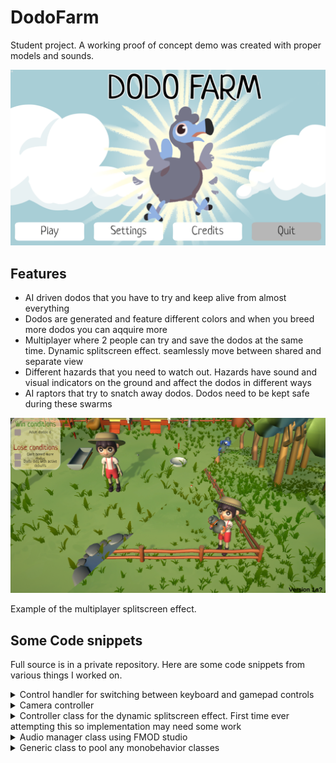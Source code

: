# DodoFarm

Student project. A working proof of concept demo was created with proper models and sounds.

![Image](/assets/dodomenu.png)


## Features

- AI driven dodos that you have to try and keep alive from almost everything
- Dodos are generated and feature different colors and when you breed more dodos you can aqquire more
- Multiplayer where 2 people can try and save the dodos at the same time.  Dynamic splitscreen effect. seamlessly move between shared and separate view
- Different hazards that you need to watch out. Hazards have sound and visual indicators on the ground and affect the dodos in different ways
- AI raptors that try to snatch away dodos. Dodos need to be kept safe during these swarms

![Image](/assets/dodomp.png)

Example of the multiplayer splitscreen effect.

## Some Code snippets

Full source is in a private repository.
Here are some code snippets from various things I worked on.


<details>
<summary> Control handler for switching between keyboard and gamepad controls</summary>

{% highlight csharp %}
 

public class ControlHandler : MonoBehaviour
{


    public delegate void OnControlChanged();
    public OnControlChanged OnControlsChangedCallback;

    public KeyboardControl _keyboardControl;
    public GamepadControl _gamepadControl;

    [SerializeField] private bool _keyboardOn;
    [SerializeField] private bool _gamepadOn;
    private bool _touchHeld = false;
    public bool TouchHeld { get => _touchHeld; set => _touchHeld = value; }

    public Camera _camera;



    public bool CurrentControlTouchHeld()
    {
        if (_keyboardOn) return _keyboardControl.HoldingTouch;
        if (_gamepadOn) return _gamepadControl.HoldingTouch;
        return false;
    }

    public bool CurrentControlState()
    {
        if (_keyboardOn) return _keyboardControl.On;
        if (_gamepadOn) return _gamepadControl.On;
        return false;
    }

    public bool KeyboardOn
    {
        get => _keyboardOn;
        set
        {
            _keyboardOn = value;
            if (OnControlsChangedCallback != null) OnControlsChangedCallback.Invoke();
        }
    }

    public bool GamepadOn
    {
        get => _gamepadOn;
        set
        {
            _gamepadOn = value;
            if (OnControlsChangedCallback != null) OnControlsChangedCallback.Invoke();
        }
    }


    public void updateControls()
    {
        if (KeyboardOn && !_keyboardControl.enabled) _keyboardControl.enabled = true;
        else if (!KeyboardOn && _keyboardControl.enabled) _keyboardControl.enabled = false;

        if (GamepadOn && !_gamepadControl.enabled) _gamepadControl.enabled = true;
        else if (!GamepadOn && _gamepadControl.enabled) _gamepadControl.enabled = false;
    }


    public void EnableCurrentControls(InputUser user)
    {
        if (_keyboardOn) _keyboardControl.EnableControlsUser(user);
        if (_gamepadOn) _gamepadControl.EnableControlsUser(user);
    }


    public void DisableCurrentControls(InputUser user)
    {
        if (_keyboardOn) _keyboardControl.DisableControlsUser(user);
        if (_gamepadOn) _gamepadControl.DisableControlsUser(user);
    }

    void OnEnable()
    {
        OnControlsChangedCallback += updateControls;
        if (OnControlsChangedCallback != null) OnControlsChangedCallback.Invoke();
    }

    void OnDisable()
    {
        OnControlsChangedCallback -= updateControls;
    }

    public void toggleKeyboard()
    {
        if (KeyboardOn) KeyboardOn = false;
        else KeyboardOn = true;
    }

    public void toggleGamepad()
    {
        if (GamepadOn) GamepadOn = false;
        else GamepadOn = true;
    }

    public void CreateControls(InputDevice device, InputUser user, bool tkp)
    {
        switch (device.description.deviceClass)
        {
            case (""):
                KeyboardOn = false;
                GamepadOn = true;
                _gamepadControl.InitializeControlsForPlayer(user);
                break;
            case ("Keyboard"):
                GamepadOn = false;
                KeyboardOn = true;
                if (tkp)
                {
                    _keyboardControl.InitializeControlsForPlayer2(user);
                    break;
                }
                _keyboardControl.InitializeControlsForPlayer(user);
                break;
        }
    }

{% endhighlight %}

</details>

<details>
<summary> Camera controller </summary>

{% highlight csharp %}
 
public class CameraMovement : MonoBehaviour
{

    public Transform _target = null;
    private Vector3 _targetPos;
    [SerializeField] private float smoothing = 2f;
    private Vector3 nullVelocity = Vector3.zero;
    private Vector3 _offset;
    [SerializeField] Camera attachedCamera;

    [Range(1, 10)]
    public float _cameraZ;
    [Range(1, 10)]
    public float _cameraY;
    [Range(-10, 10)]
    public float _cameraX;
    [Range(0, 90)]
    public float _cameraRot;

    public float _spcXOffset = 0; // Splitscreen offset
    public float _spcYOffset = 0; // Splitscreen offset
    public float _spcZOffset = 0; // Splitscreen offset

    public Vector3 _relativePos;

    public bool _Ready = false;

    private void OnValidate()
    {
        if (_target)
        {
            SetPos();
            calcOffset();
        }
    }

    public void calcOffset()
    {
        _offset = _targetPos - _target.position;
    }

    public void SetPos()
    {
        transform.position = new Vector3(_target.position.x + _cameraX,
                                 _target.position.y + _cameraY,
                                 _target.position.z + _cameraZ);
        transform.rotation = Quaternion.identity;
        transform.Rotate(_cameraRot, 180, 0);
    }

    void Update()
    {
        if (_target)
        {
            _relativePos = _target.position + _offset;
            Vector3 targetPosition = _target.position + _offset;
            if (_spcXOffset != 0) targetPosition += new Vector3(_spcXOffset, _spcYOffset, 0);

            transform.rotation = Quaternion.Lerp(transform.rotation, Quaternion.Euler(_cameraRot + _spcZOffset, 180, 0), 0.1f);
            transform.position = Vector3.SmoothDamp(transform.position, targetPosition, ref nullVelocity, smoothing);
        }
    }

    public void TargetObject(Transform target, bool rotate)
    {
        //_Ready = false;
        _target = target;
        _targetPos = new Vector3(target.position.x + _cameraX,
                                         target.position.y + _cameraY,
                                         target.position.z + _cameraZ);
        if (rotate)
        {
            transform.rotation = Quaternion.identity;
            transform.Rotate(_cameraRot, 180, 0);
        }
        calcOffset();
        //if (gameObject.activeSelf) StartCoroutine(MoveToTarget(_target.position + _offset));
        //else
        //{
        //    SetPos();
        //    _Ready = true;sa
        //}

    }

    IEnumerator MoveToTarget(Vector3 targetPosition)
    {
        while (!_Ready)
        {
            transform.position = Vector3.SmoothDamp(transform.position, targetPosition, ref nullVelocity, smoothing);
            if (transform.position == targetPosition) _Ready = true;
            yield return null;
        }
    }
}

{% endhighlight %}

</details>

<details>
<summary> Controller class for the dynamic splitscreen effect. First time ever attempting this so implementation may need some work </summary>

{% highlight csharp %}
 
public class SplitscreenControl : MonoBehaviour
{
    [SerializeField] Camera _SingleCamera;
    Camera cam1;
    Camera cam2;

    [SerializeField] GameObject _PlayerOne;
    [SerializeField] GameObject _PlayerTwo;

    [SerializeField] GameObject _PlayerOneCone;
    [SerializeField] GameObject _PlayerTwoCone;

    [SerializeField] float _spcCutoff;
    [SerializeField] float _spcXOffset;
    [SerializeField] float _spcZOffset;
    [SerializeField] float _spcYOffset;


    [SerializeField] CameraMovement _PlayerOneCameraScript;
    [SerializeField] CameraMovement _PlayerTwoCameraScript;


    [SerializeField] Camera _MaskCamera;

    [SerializeField] RenderTexture _MaskCameraRenderTexture;

    [SerializeField] RenderTexture _PlayerTwoCameraRenderTexture;

    [SerializeField] PostProcessVolume _volume;

    [SerializeField] LayerMask _mask;

    public GameObject _midPoint;
    bool _setup = false;

    SplitScreen _spcSettings;
    [SerializeField] private bool _split = false;

    public bool Setup { get => _setup; set => _setup = value; }

    public void SetupPlayers(List<GameObject> playerList)
    {
        _PlayerOne = playerList[0];
        _PlayerTwo = playerList[1];

        _PlayerOneCone = Instantiate(_PlayerOneCone, _PlayerOne.transform.position, Quaternion.identity);
        _PlayerTwoCone = Instantiate(_PlayerTwoCone, _PlayerTwo.transform.position, Quaternion.identity);

        Setup = true;
    }

    public void SetupMainCamera(List<Camera> camList)
    {

        var layer = camList[1].gameObject.GetComponent<PostProcessLayer>();
        layer.volumeLayer.value = _mask;

        _volume.profile.TryGetSettings(out _spcSettings); // Get post processing settings

        _spcSettings.enabled.value = true; // Set splitscreen post processing to enabled

        _spcSettings._MaskTex.value = _MaskCameraRenderTexture; // Set Splitscreen effects mask to target texture

        camList[1].targetTexture = new RenderTexture(Screen.width, Screen.height, 24); // New render texture

        _spcSettings._Tex.value = camList[1].targetTexture; // Set second players camera texture to shaders Second camera texture

        _PlayerOneCameraScript = camList[0].gameObject.GetComponent<CameraMovement>();
        _PlayerTwoCameraScript = camList[1].gameObject.GetComponent<CameraMovement>();

        cam1 = camList[0];
        cam2 = camList[1];
    }

    public void ResetSplitscreenControl()
    {
        _volume.profile.TryGetSettings(out _spcSettings); // Get post processing settings

        _spcSettings.enabled.value = false; // Set splitscreen post processing to enabled

        _spcSettings._MaskTex.value = null; // Set Splitscreen effects mask to target texture

        _spcSettings._Tex.value = null; // Set second players camera texture to shaders Second camera texture

        _PlayerOneCameraScript = null;
        _PlayerTwoCameraScript = null;

        cam1 = null;
        cam2 = null;

        _setup = false;
    }

    void Update()
    {
        if (Setup)
        {
            _PlayerOneCone.transform.position = _PlayerOne.transform.position;
            _PlayerTwoCone.transform.position = _PlayerTwo.transform.position;


            Vector3 midPointXZ =
                    new Vector3((_PlayerOne.transform.position.x +
                                (_PlayerTwo.transform.position.x - _PlayerOne.transform.position.x) / 2),
                                _MaskCamera.gameObject.transform.position.y,
                                _PlayerOne.transform.position.z +
                                (_PlayerTwo.transform.position.z - _PlayerOne.transform.position.z) / 2);

            Vector3 midPoint =
                                        new Vector3((_PlayerOne.transform.position.x +
                                (_PlayerTwo.transform.position.x - _PlayerOne.transform.position.x) / 2),
                                (_PlayerOne.transform.position.y +
                                (_PlayerTwo.transform.position.y - _PlayerOne.transform.position.y) / 2),
                                _PlayerOne.transform.position.z +
                                (_PlayerTwo.transform.position.z - _PlayerOne.transform.position.z) / 2);


            if (Vector3.Distance(_PlayerOne.transform.position, _midPoint.transform.position) < _spcCutoff && _split)
            {
                // cam1.enabled = false;
                // cam2.enabled = false;
                //_SingleCamera.enabled = true;
                //_spcSettings.enabled.value = false;
                _PlayerOneCameraScript.TargetObject(_midPoint.transform, false);
                _PlayerTwoCameraScript.TargetObject(_midPoint.transform, false);
                _split = false;
            }
            else if (Vector3.Distance(_PlayerOne.transform.position, _midPoint.transform.position) > _spcCutoff && !_split)
            {
                cam1.enabled = true;
                cam2.enabled = true;
                //_SingleCamera.enabled = false;
                _spcSettings.enabled.value = true;
                _PlayerOneCameraScript.TargetObject(_PlayerOne.transform, false);
                _PlayerTwoCameraScript.TargetObject(_PlayerTwo.transform, false);
                _split = true;
            }

            _MaskCamera.gameObject.transform.position = midPointXZ;


            _midPoint.transform.position = midPoint;


            var z1 = _PlayerOne.transform.position.z - midPoint.z;
            var z2 = _PlayerTwo.transform.position.z - midPoint.z;

            if (z1 < 0) z1 = -z1;
            if (z2 < 0) z2 = -z2;

            if (_split)
            {
                // X Camera offset
                // When a player is on the right camera moves slighly left
                // Vice versa if player is on the left.
                if (_PlayerOne.transform.position.x > _PlayerTwo.transform.position.x)   // Player 1 Left
                {                                                                        // Player 2 Right
                    _PlayerOneCameraScript._spcXOffset =
                    Mathf.Lerp(0,
                               -_spcXOffset,
                               (Mathf.Clamp(_PlayerOne.transform.position.x - _PlayerTwo.transform.position.x, 0, 10) / 10));

                    _PlayerTwoCameraScript._spcXOffset =
                    Mathf.Lerp(0,
                               _spcXOffset,
                               (Mathf.Clamp(_PlayerOne.transform.position.x - _PlayerTwo.transform.position.x, 0, 10) / 10));
                }
                else                                                                    //  Player 1 Right         
                {                                                                       //  Player 2 Left 
                    _PlayerOneCameraScript._spcXOffset =
                    Mathf.Lerp(0,
                               _spcXOffset,
                               (Mathf.Clamp(_PlayerTwo.transform.position.x - _PlayerOne.transform.position.x, 0, 10) / 10));

                    _PlayerTwoCameraScript._spcXOffset =
                    Mathf.Lerp(0,
                               -_spcXOffset,
                               (Mathf.Clamp(_PlayerTwo.transform.position.x - _PlayerOne.transform.position.x, 0, 10) / 10));
                }

                //-------------------------------------------------------------------------//
                //-------------------------------------------------------------------------// 
                //-------------------------------------------------------------------------//

                if (_PlayerOne.transform.position.z > _PlayerTwo.transform.position.z)  //Player 1 is above Player 2
                {
                    _PlayerOneCameraScript._spcZOffset =
                    Mathf.Lerp(0,
                               -_spcZOffset,
                               (Mathf.Clamp(_PlayerOne.transform.position.z - _PlayerTwo.transform.position.z, 0, 10) / 10));


                    _PlayerTwoCameraScript._spcZOffset =
                    Mathf.Lerp(0,
                               _spcZOffset,
                               (Mathf.Clamp(_PlayerOne.transform.position.z - _PlayerTwo.transform.position.z, 0, 10) / 5));
                }
                else
                {
                    _PlayerOneCameraScript._spcZOffset =
                    Mathf.Lerp(0,
                               _spcZOffset,
                               (Mathf.Clamp(_PlayerTwo.transform.position.z - _PlayerOne.transform.position.z, 0, 10) / 10));

                    _PlayerTwoCameraScript._spcZOffset =
                    Mathf.Lerp(0,
                               -_spcZOffset,
                               (Mathf.Clamp(_PlayerTwo.transform.position.z - _PlayerOne.transform.position.z, 0, 10) / 10));
                }
            }
            else
            {
                _PlayerTwoCameraScript._spcXOffset = 0;
                _PlayerOneCameraScript._spcXOffset = 0;
                _PlayerTwoCameraScript._spcZOffset = 0;
                _PlayerOneCameraScript._spcZOffset = 0;
            }

            if (cam1.transform.position.x == midPoint.x)
            {
                _spcSettings.enabled.value = false;
                //_split = false;
            }
        }
    }
}

{% endhighlight %}

</details>

<details>
<summary> Audio manager class using FMOD studio </summary>

{% highlight csharp %}
 
public class AudioManager : MonoBehaviour
{
    public static AudioManager manager;
    public AudioData _data;

    EventInstance _atmoInstance;
    EventInstance _musicInstance;

    [Range(0, 1)]
    [SerializeField]
    private float _masterVolume = 1f;
    Bus masterBus;

    private void Awake()
    {
        if (manager == null)
        {
            manager = this;
            DontDestroyOnLoad(manager);
        }
        else if (manager != this)
        {
            Destroy(this);
        }

        StartMusic();
    }

    void Start()
    {
        masterBus = RuntimeManager.GetBus("Bus:/");
        _masterVolume = Settings.MasterVolume;
        masterBus.setVolume(_masterVolume);
    }

    private void OnValidate()
    {
        masterBus.setVolume(_masterVolume);
    }

    public void OnValueChanged(Slider slider)
    {
        _masterVolume = slider.value;
        masterBus.setVolume(_masterVolume);
    }

    /*private void OnEnable()
    {
        StartAtmo();
        StartMusic();
    }*/

    public void OnStartGame()
    {
        StartAtmo();
    }

    public void OnStopGame()
    {
        StopAtmo();
    }

    private void StopAllSounds()
    {
        masterBus.stopAllEvents(FMOD.Studio.STOP_MODE.IMMEDIATE);
    }

    private void StopAtmo()
    {
        _atmoInstance.stop(FMOD.Studio.STOP_MODE.IMMEDIATE);
        _atmoInstance.release();
    }

    public void PauseAtmoSmooth()
    {
        _atmoInstance.stop(FMOD.Studio.STOP_MODE.ALLOWFADEOUT);
    }

    public void ResumeAtmo()
    {
        _atmoInstance.start();
    }

    public void StartAtmo()
    {
        _atmoInstance = RuntimeManager.CreateInstance(_data.Atmosphere.Atmo);
        _atmoInstance.start();
    }

    public void StartMusic()
    {
        _musicInstance = RuntimeManager.CreateInstance(_data.Music.Music);
        _musicInstance.start();
    }

    /// <summary>
    /// changes music.
    /// </summary>
    /// <param name="val">0 = normal music, 2 = raptor rush music</param>
    public void ChangeMusic(float val)
    {
        _musicInstance.setParameterByName("MUSIC_TRANS", val);
    }

    public void StopMusic()
    {
        _musicInstance.stop(FMOD.Studio.STOP_MODE.IMMEDIATE);
        _musicInstance.release();
    }

    public void PlayOneShot(string audio, Vector3 position)
    {
        RuntimeManager.PlayOneShot(audio, position);
    }

    /// <summary>
    /// Creates new instance and starts it immediately
    /// </summary>
    /// <param name="audio"></param>
    /// <param name="position"></param>
    /// <returns></returns>
    public EventInstance NewLoopSound(string audio, Vector3 position)
    {
        EventInstance audioInstance = RuntimeManager.CreateInstance(audio);
        audioInstance.start();
        return audioInstance;
    }

    public void StartSound(EventInstance instance)
    {
        instance.start();
    }

    public void PauseSound(EventInstance instance)
    {
        instance.stop(FMOD.Studio.STOP_MODE.IMMEDIATE);
    }

    public void StopSound(EventInstance instance)
    {
        instance.stop(FMOD.Studio.STOP_MODE.IMMEDIATE);
        instance.release();
    }
}

{% endhighlight %}

</details>

<details>
<summary> Generic class to pool any monobehavior classes </summary>

{% highlight csharp %}
 
public abstract class GenericPool<T> : MonoBehaviour where T : Component
{

    [SerializeField] private T prefab;
    [SerializeField] private List<T> _objectPool = new List<T>();

    public static GenericPool<T> Instance;
    private void Awake()
    {
        Instance = this;
    }

    public T Get()
    {
        foreach (var item in _objectPool)
        {
            if (!item.gameObject.activeSelf)
            {
                return item;
            }
        }
        return AddAndReturn();
    }

    private T AddAndReturn()
    {
        T newObject = Instantiate(prefab);
        newObject.gameObject.SetActive(false);
        _objectPool.Add(newObject);
        newObject.transform.parent = gameObject.transform;
        return newObject;
    }

    public void Put(T objectToReturn)
    {
        objectToReturn.gameObject.SetActive(false);
    }

    private void Add(int x)
    {
        for (int i = 0; i < x; i++)
        {
            T newObject = Instantiate(prefab);
            newObject.gameObject.SetActive(false);
            _objectPool.Add(newObject);
            newObject.transform.parent = gameObject.transform;
        }
    }


}

{% endhighlight %}

</details>
